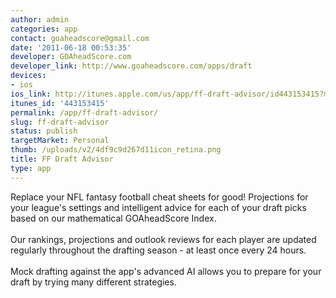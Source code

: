 ```yaml
---
author: admin
categories: app
contact: goaheadscore@gmail.com
date: '2011-06-18 00:53:35'
developer: GOAheadScore.com
developer_link: http://www.goaheadscore.com/apps/draft
devices: 
- ios
ios_link: http://itunes.apple.com/us/app/ff-draft-advisor/id443153415?mt=8&ls=1
itunes_id: '443153415'
permalink: /app/ff-draft-advisor/
slug: ff-draft-advisor
status: publish
targetMarket: Personal
thumb: /uploads/v2/4df9c9d267d11icon_retina.png
title: FF Draft Advisor
type: app
---
```


Replace your NFL fantasy football cheat sheets for good! Projections for your league's settings and intelligent advice for each of your draft picks based on our mathematical GOAheadScore Index.<br />
<br />
Our rankings, projections and outlook reviews for each player are updated regularly throughout the drafting season - at least once every 24 hours. <br />
<br />
Mock drafting against the app's advanced AI allows you to prepare for your draft by trying many different strategies. 